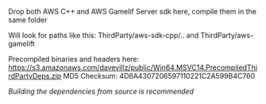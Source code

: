 Drop both AWS C++ and AWS Gamelif Server sdk here, compile them in the same folder

Will look for paths like this: ThirdParty/aws-sdk-cpp/.. and ThirdParty/aws-gamelift

Precompiled binaries and headers here:
https://s3.amazonaws.com/davevillz/public/Win64.MSVC14.PrecompiledThirdPartyDeps.zip
MD5 Checksum: 4D6A4307206597110221C2A599B4C760

*Building the dependencies from source is recommended*
